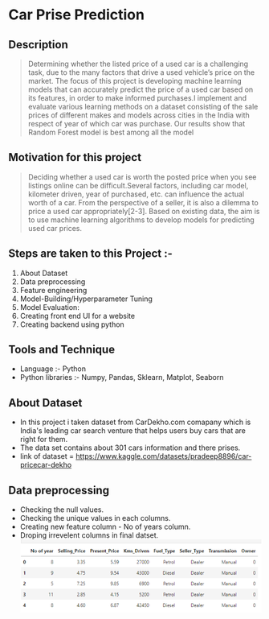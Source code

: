 # Car Prise Prediction
## Description
> Determining whether the listed price of a used car is a challenging task, due to the many factors that drive a used vehicle’s price on the market. The focus of this project is developing machine learning models that can accurately predict the price of a used car based on its features, in order to make informed purchases.I implement and evaluate various learning methods on a dataset consisting of the sale prices of different makes and models across cities in the India with respect of year of which car was purchase. Our results show that Random Forest model is best among all the model

## Motivation for this project 
> Deciding whether a used car is worth the posted price when you see listings online can be difficult.Several factors, including car model, kilometer driven, year of purchased, etc. can influence the actual worth of a car. From the perspective of a seller, it is also a dilemma to price a used car appropriately[2-3]. Based on existing
data, the aim is to use machine learning algorithms to develop models for predicting used car prices.

## Steps are taken to this Project :-
1. About Dataset
2. Data preprocessing
3. Feature engineering
4. Model-Building/Hyperparameter Tuning
5. Model Evaluation:
6. Creating front end UI for a website
7. Creating backend using python

## Tools and Technique
- Language :- Python
- Python libraries :- Numpy, Pandas, Sklearn, Matplot, Seaborn

## About Dataset
- In this project i taken dataset from CarDekho.com comapany which is India's leading car search venture that helps users buy cars that are right for them.
- The data set contains about 301 cars information and there prises. 
- link of dataset = https://www.kaggle.com/datasets/pradeep8896/car-pricecar-dekho

## Data preprocessing
- Checking the null values.
- Checking the unique values in each columns.
- Creating new feature column - No of years column.
- Droping irrevelent columns in final datset.
![](https://github.com/SagarGuttal/Deployment-of-model-in-website/blob/main/Finaldf.png)
